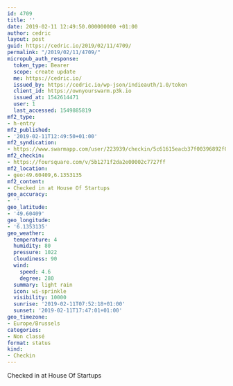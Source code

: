 ```yaml
---
id: 4709
title: ''
date: 2019-02-11 12:49:50.000000000 +01:00
author: cedric
layout: post
guid: https://cedric.io/2019/02/11/4709/
permalink: "/2019/02/11/4709/"
micropub_auth_response:
  token_type: Bearer
  scope: create update
  me: https://cedric.io/
  issued_by: https://cedric.io/wp-json/indieauth/1.0/token
  client_id: https://ownyourswarm.p3k.io
  issued_at: 1542614471
  user: 1
  last_accessed: 1549885819
mf2_type:
- h-entry
mf2_published:
- '2019-02-11T12:49:50+01:00'
mf2_syndication:
- https://www.swarmapp.com/user/223939/checkin/5c61615eacb37f00396892f0
mf2_checkin:
- https://foursquare.com/v/5b1271f2da2e00002c7727ff
mf2_location:
- geo:49.60409,6.1353135
mf2_content:
- Checked in at House Of Startups
geo_accuracy:
- ''
geo_latitude:
- '49.60409'
geo_longitude:
- '6.1353135'
geo_weather:
  temperature: 4
  humidity: 80
  pressure: 1022
  cloudiness: 90
  wind:
    speed: 4.6
    degree: 280
  summary: light rain
  icon: wi-sprinkle
  visibility: 10000
  sunrise: '2019-02-11T07:52:18+01:00'
  sunset: '2019-02-11T17:47:01+01:00'
geo_timezone:
- Europe/Brussels
categories:
- Non classé
format: status
kind:
- Checkin
---
```

Checked in at House Of Startups